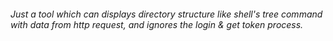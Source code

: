 ###### Just a tool which can displays directory structure like shell's tree command with data from http request, and ignores the login & get token process.
